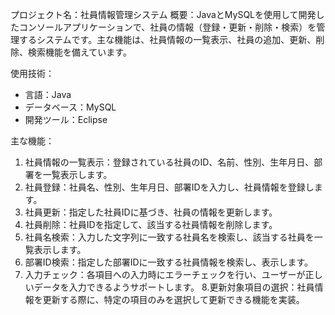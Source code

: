 プロジェクト名：社員情報管理システム
概要：JavaとMySQLを使用して開発したコンソールアプリケーションで、社員の情報（登録・更新・削除・検索）を管理するシステムです。主な機能は、社員情報の一覧表示、社員の追加、更新、削除、検索機能を備えています。

使用技術：
* 言語：Java
* データベース：MySQL
* 開発ツール：Eclipse

主な機能：
1. 社員情報の一覧表示：登録されている社員のID、名前、性別、生年月日、部署を一覧表示します。
2. 社員登録：社員名、性別、生年月日、部署IDを入力し、社員情報を登録します。
3. 社員更新：指定した社員IDに基づき、社員の情報を更新します。
4. 社員削除：社員IDを指定して、該当する社員情報を削除します。
5. 社員名検索：入力した文字列に一致する社員名を検索し、該当する社員を一覧表示します。
6. 部署ID検索：指定した部署IDに一致する社員情報を検索し、表示します。
7. 入力チェック：各項目への入力時にエラーチェックを行い、ユーザーが正しいデータを入力できるようサポートします。
8.更新対象項目の選択：社員情報を更新する際に、特定の項目のみを選択して更新できる機能を実装。

